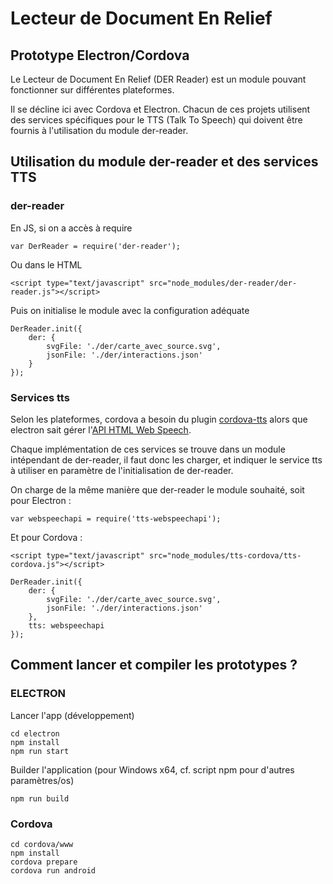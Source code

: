 # Lecteur de Document En Relief

## Prototype Electron/Cordova

Le Lecteur de Document En Relief (DER Reader) est un module pouvant fonctionner sur différentes plateformes.

Il se décline ici avec Cordova et Electron.
Chacun de ces projets utilisent des services spécifiques pour le TTS (Talk To Speech) qui doivent être fournis à l'utilisation du module der-reader.

## Utilisation du module der-reader et des services TTS


### der-reader

En JS, si on a accès à require

```
var DerReader = require('der-reader');
```
Ou dans le HTML

```
<script type="text/javascript" src="node_modules/der-reader/der-reader.js"></script>
```

Puis on initialise le module avec la configuration adéquate

```
DerReader.init({
    der: {
        svgFile: './der/carte_avec_source.svg',
        jsonFile: './der/interactions.json'
    }
});

```

### Services tts

Selon les plateformes, cordova a besoin du plugin [cordova-tts](https://github.com/vilic/cordova-plugin-tts) alors que electron sait gérer l'[API HTML Web Speech](https://developer.mozilla.org/en-US/docs/Web/API/Web_Speech_API).

Chaque implémentation de ces services se trouve dans un module intépendant de der-reader, il faut donc les charger, et indiquer le service tts à utiliser en paramètre de l'initialisation de der-reader.

On charge de la même manière que der-reader le module souhaité, soit pour Electron :

```
var webspeechapi = require('tts-webspeechapi');
```

Et pour Cordova :

```
<script type="text/javascript" src="node_modules/tts-cordova/tts-cordova.js"></script>
```


```
DerReader.init({
    der: {
        svgFile: './der/carte_avec_source.svg',
        jsonFile: './der/interactions.json'
    },
    tts: webspeechapi
});
```



## Comment lancer et compiler les prototypes ?

### ELECTRON

Lancer l'app (développement)

```
cd electron
npm install
npm run start
```

Builder l'application (pour Windows x64, cf. script npm pour d'autres paramètres/os)

```
npm run build
```


### Cordova

```
cd cordova/www
npm install
cordova prepare
cordova run android
```
